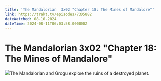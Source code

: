 ```yaml
---
title: 'The Mandalorian  3x02 "Chapter 18: The Mines of Mandalore"' 
link: https://trakt.tv/episodes/7305882
dateWatched: 08-10-2024
dateTime: 2024-08-11T06:03:58.000000Z
---
```

# The Mandalorian  3x02 "Chapter 18: The Mines of Mandalore"

![](https://walter-r2.trakt.tv/images/episodes/007/305/882/screenshots/thumb/632ce87cfd.jpg)The Mandalorian and Grogu explore the ruins of a destroyed planet.